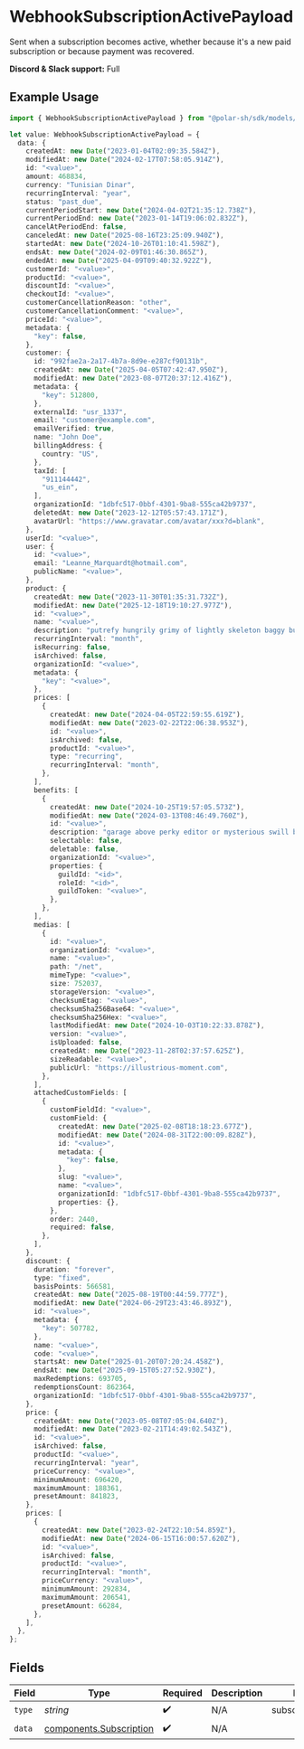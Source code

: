 # WebhookSubscriptionActivePayload

Sent when a subscription becomes active,
whether because it's a new paid subscription or because payment was recovered.

**Discord & Slack support:** Full

## Example Usage

```typescript
import { WebhookSubscriptionActivePayload } from "@polar-sh/sdk/models/components/webhooksubscriptionactivepayload.js";

let value: WebhookSubscriptionActivePayload = {
  data: {
    createdAt: new Date("2023-01-04T02:09:35.584Z"),
    modifiedAt: new Date("2024-02-17T07:58:05.914Z"),
    id: "<value>",
    amount: 468834,
    currency: "Tunisian Dinar",
    recurringInterval: "year",
    status: "past_due",
    currentPeriodStart: new Date("2024-04-02T21:35:12.738Z"),
    currentPeriodEnd: new Date("2023-01-14T19:06:02.832Z"),
    cancelAtPeriodEnd: false,
    canceledAt: new Date("2025-08-16T23:25:09.940Z"),
    startedAt: new Date("2024-10-26T01:10:41.598Z"),
    endsAt: new Date("2024-02-09T01:46:30.865Z"),
    endedAt: new Date("2025-04-09T09:40:32.922Z"),
    customerId: "<value>",
    productId: "<value>",
    discountId: "<value>",
    checkoutId: "<value>",
    customerCancellationReason: "other",
    customerCancellationComment: "<value>",
    priceId: "<value>",
    metadata: {
      "key": false,
    },
    customer: {
      id: "992fae2a-2a17-4b7a-8d9e-e287cf90131b",
      createdAt: new Date("2025-04-05T07:42:47.950Z"),
      modifiedAt: new Date("2023-08-07T20:37:12.416Z"),
      metadata: {
        "key": 512800,
      },
      externalId: "usr_1337",
      email: "customer@example.com",
      emailVerified: true,
      name: "John Doe",
      billingAddress: {
        country: "US",
      },
      taxId: [
        "911144442",
        "us_ein",
      ],
      organizationId: "1dbfc517-0bbf-4301-9ba8-555ca42b9737",
      deletedAt: new Date("2023-12-12T05:57:43.171Z"),
      avatarUrl: "https://www.gravatar.com/avatar/xxx?d=blank",
    },
    userId: "<value>",
    user: {
      id: "<value>",
      email: "Leanne_Marquardt@hotmail.com",
      publicName: "<value>",
    },
    product: {
      createdAt: new Date("2023-11-30T01:35:31.732Z"),
      modifiedAt: new Date("2025-12-18T19:10:27.977Z"),
      id: "<value>",
      name: "<value>",
      description: "putrefy hungrily grimy of lightly skeleton baggy but",
      recurringInterval: "month",
      isRecurring: false,
      isArchived: false,
      organizationId: "<value>",
      metadata: {
        "key": "<value>",
      },
      prices: [
        {
          createdAt: new Date("2024-04-05T22:59:55.619Z"),
          modifiedAt: new Date("2023-02-22T22:06:38.953Z"),
          id: "<value>",
          isArchived: false,
          productId: "<value>",
          type: "recurring",
          recurringInterval: "month",
        },
      ],
      benefits: [
        {
          createdAt: new Date("2024-10-25T19:57:05.573Z"),
          modifiedAt: new Date("2024-03-13T08:46:49.760Z"),
          id: "<value>",
          description: "garage above perky editor or mysterious swill busy who",
          selectable: false,
          deletable: false,
          organizationId: "<value>",
          properties: {
            guildId: "<id>",
            roleId: "<id>",
            guildToken: "<value>",
          },
        },
      ],
      medias: [
        {
          id: "<value>",
          organizationId: "<value>",
          name: "<value>",
          path: "/net",
          mimeType: "<value>",
          size: 752037,
          storageVersion: "<value>",
          checksumEtag: "<value>",
          checksumSha256Base64: "<value>",
          checksumSha256Hex: "<value>",
          lastModifiedAt: new Date("2024-10-03T10:22:33.878Z"),
          version: "<value>",
          isUploaded: false,
          createdAt: new Date("2023-11-28T02:37:57.625Z"),
          sizeReadable: "<value>",
          publicUrl: "https://illustrious-moment.com",
        },
      ],
      attachedCustomFields: [
        {
          customFieldId: "<value>",
          customField: {
            createdAt: new Date("2025-02-08T18:18:23.677Z"),
            modifiedAt: new Date("2024-08-31T22:00:09.828Z"),
            id: "<value>",
            metadata: {
              "key": false,
            },
            slug: "<value>",
            name: "<value>",
            organizationId: "1dbfc517-0bbf-4301-9ba8-555ca42b9737",
            properties: {},
          },
          order: 2440,
          required: false,
        },
      ],
    },
    discount: {
      duration: "forever",
      type: "fixed",
      basisPoints: 566581,
      createdAt: new Date("2025-08-19T00:44:59.777Z"),
      modifiedAt: new Date("2024-06-29T23:43:46.893Z"),
      id: "<value>",
      metadata: {
        "key": 507782,
      },
      name: "<value>",
      code: "<value>",
      startsAt: new Date("2025-01-20T07:20:24.458Z"),
      endsAt: new Date("2025-09-15T05:27:52.930Z"),
      maxRedemptions: 693705,
      redemptionsCount: 862364,
      organizationId: "1dbfc517-0bbf-4301-9ba8-555ca42b9737",
    },
    price: {
      createdAt: new Date("2023-05-08T07:05:04.640Z"),
      modifiedAt: new Date("2023-02-21T14:49:02.543Z"),
      id: "<value>",
      isArchived: false,
      productId: "<value>",
      recurringInterval: "year",
      priceCurrency: "<value>",
      minimumAmount: 696420,
      maximumAmount: 188361,
      presetAmount: 841823,
    },
    prices: [
      {
        createdAt: new Date("2023-02-24T22:10:54.859Z"),
        modifiedAt: new Date("2024-06-15T16:00:57.620Z"),
        id: "<value>",
        isArchived: false,
        productId: "<value>",
        recurringInterval: "month",
        priceCurrency: "<value>",
        minimumAmount: 292834,
        maximumAmount: 206541,
        presetAmount: 66284,
      },
    ],
  },
};
```

## Fields

| Field                                                              | Type                                                               | Required                                                           | Description                                                        | Example                                                            |
| ------------------------------------------------------------------ | ------------------------------------------------------------------ | ------------------------------------------------------------------ | ------------------------------------------------------------------ | ------------------------------------------------------------------ |
| `type`                                                             | *string*                                                           | :heavy_check_mark:                                                 | N/A                                                                | subscription.active                                                |
| `data`                                                             | [components.Subscription](../../models/components/subscription.md) | :heavy_check_mark:                                                 | N/A                                                                |                                                                    |